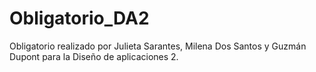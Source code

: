 # Obligatorio_DA2
Obligatorio realizado por Julieta Sarantes, Milena Dos Santos y Guzmán Dupont para la Diseño de aplicaciones 2.
